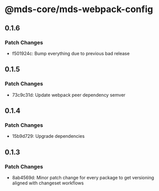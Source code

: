 # @mds-core/mds-webpack-config

## 0.1.6

### Patch Changes

- f501924c: Bump everything due to previous bad release

## 0.1.5

### Patch Changes

- 73c9c31d: Update webpack peer dependency semver

## 0.1.4

### Patch Changes

- 15b9d729: Upgrade dependencies

## 0.1.3

### Patch Changes

- 8ab4569d: Minor patch change for every package to get versioning aligned with changeset workflows
